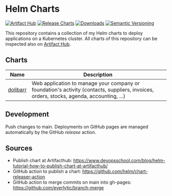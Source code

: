# Helm Charts

[![Artifact Hub](https://img.shields.io/endpoint?url=https://artifacthub.io/badge/repository/soerenmetje)](https://artifacthub.io/packages/search?repo=soerenmetje)
[![Release Charts](https://github.com/soerenmetje/helm-charts/actions/workflows/release.yml/badge.svg)](https://github.com/soerenmetje/helm-charts/actions/workflows/release.yml)
[![Downloads](https://img.shields.io/github/downloads/soerenmetje/helm-charts/total?label=Downloads)](https://somsubhra.github.io/github-release-stats/?username=soerenmetje&repository=helm-charts)
[![Semantic Versioning](https://img.shields.io/badge/Semantic%20Versioning-2.0.0-yellow.svg?logo=semver)](https://semver.org/)


This repository contains a collection of my Helm charts to deploy applications on a Kubernetes cluster.
All charts of this repository can be inspected also on [Artifact Hub](https://artifacthub.io/packages/search?repo=soerenmetje&sort=relevance&page=1).

## Charts

| Name                                  | Description                                                                                                                              |
|---------------------------------------|------------------------------------------------------------------------------------------------------------------------------------------|
| [dolibarr](charts/dolibarr/README.md) | Web application to manage your company or foundation's activity (contacts, suppliers, invoices, orders, stocks, agenda, accounting, ...) |


## Development
Push changes to main. Deployments on GitHub pages are managed automatically by the GitHub _release_ action.

## Sources
- Publish chart at Artifacthub: https://www.devopsschool.com/blog/helm-tutorial-how-to-publish-chart-at-artifacthub/
- GitHub action to publish a chart: https://github.com/helm/chart-releaser-action
- GitHub action to merge commits on main into gh-pages: https://github.com/everlytic/branch-merge
